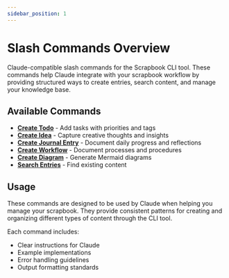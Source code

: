 ```yaml
---
sidebar_position: 1
---
```


# Slash Commands Overview

Claude-compatible slash commands for the Scrapbook CLI tool. These commands help Claude integrate with your scrapbook workflow by providing structured ways to create entries, search content, and manage your knowledge base.

## Available Commands

- **[Create Todo](./create-todo)** - Add tasks with priorities and tags
- **[Create Idea](./create-idea)** - Capture creative thoughts and insights
- **[Create Journal Entry](./create-journal)** - Document daily progress and reflections
- **[Create Workflow](./create-workflow)** - Document processes and procedures
- **[Create Diagram](./create-diagram)** - Generate Mermaid diagrams
- **[Search Entries](./search-entries)** - Find existing content

## Usage

These commands are designed to be used by Claude when helping you manage your scrapbook. They provide consistent patterns for creating and organizing different types of content through the CLI tool.

Each command includes:
- Clear instructions for Claude
- Example implementations
- Error handling guidelines
- Output formatting standards
